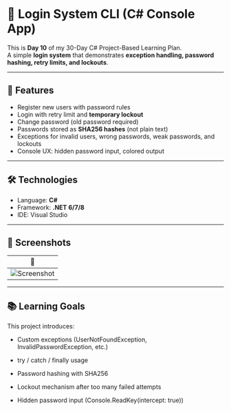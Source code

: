 # 🔐 Login System CLI (C# Console App)

This is **Day 10** of my 30-Day C# Project-Based Learning Plan.  
A simple **login system** that demonstrates **exception handling, password hashing, retry limits, and lockouts**.  

---

## 🚀 Features
- Register new users with password rules  
- Login with retry limit and **temporary lockout**  
- Change password (old password required)  
- Passwords stored as **SHA256 hashes** (not plain text)  
- Exceptions for invalid users, wrong passwords, weak passwords, and lockouts  
- Console UX: hidden password input, colored output  

---

## 🛠️ Technologies
- Language: **C#**  
- Framework: **.NET 6/7/8**  
- IDE: Visual Studio  

---

## 📸 Screenshots

| 🔐 |
|-----|
| ![Screenshot](./Login.png) |

----

## 📚 Learning Goals

This project introduces:

- Custom exceptions (UserNotFoundException, InvalidPasswordException, etc.)

- try / catch / finally usage

- Password hashing with SHA256

- Lockout mechanism after too many failed attempts

- Hidden password input (Console.ReadKey(intercept: true))
